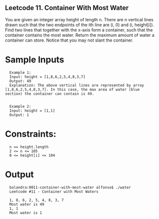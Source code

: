 ## Leetcode 11. Container With Most Water
You are given an integer array height of length n. There are n vertical lines drawn such that the two endpoints of the ith line are (i, 0) and (i, height[i]).
Find two lines that together with the x-axis form a container, such that the container contains the most water.
Return the maximum amount of water a container can store.
Notice that you may not slant the container.


# Sample Inputs

      Example 1:
      Input: height = [1,8,6,2,5,4,8,3,7]
      Output: 49
      Explanation: The above vertical lines are represented by array [1,8,6,2,5,4,8,3,7]. In this case, the max area of water (blue section) the container can contain is 49.


      Example 2:
      Input: height = [1,1]
      Output: 1

# Constraints:

      n == height.length
      2 <= n <= 105
      0 <= height[i] <= 104

# Output

      balandra:0011-container-with-most-water alfonso$ ./water 
      Leetcode #11 - Container with Most Waters

      1, 8, 6, 2, 5, 4, 8, 3, 7
      Most water is 49
      1, 1
      Most water is 1
